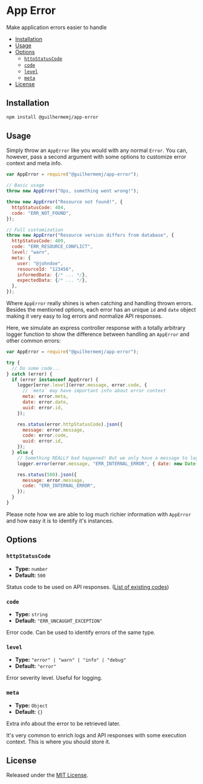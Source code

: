 # App Error

Make application errors easier to handle

- [Installation](#installation)
- [Usage](#usage)
- [Options](#options)
  - [`httpStatusCode`](#httpstatuscode)
  - [`code`](#code)
  - [`level`](#level)
  - [`meta`](#meta)
- [License](#license)

## Installation

``` bash
npm install @guilhermemj/app-error
```

## Usage

Simply throw an `AppError` like you would with any normal `Error`. You can, however, pass a second argument with some options to customize error context and meta info.

``` javascript
var AppError = require("@guilhermemj/app-error");

// Basic usage
throw new AppError("Ops, something went wrong!");

throw new AppError("Resource not found!", {
  httpStatusCode: 404,
  code: "ERR_NOT_FOUND",
});

// Full customization
throw new AppError("Resource version differs from database", {
  httpStatusCode: 409,
  code: "ERR_RESOURCE_CONFLICT",
  level: "warn",
  meta: {
    user: "@johndoe",
    resourceId: "123456",
    informedData: {/* ... */},
    expectedData: {/* ... */},
  },
});
```

Where `AppError` really shines is when catching and handling thrown errors. Besides the mentioned options, each error has an unique `id` and `date` object making it very easy to log errors and normalize API responses.

Here, we simulate an express controller response with a totally arbitrary logger function to show the difference between handling an `AppError` and other common errors:

``` javascript
var AppError = require("@guilhermemj/app-error");

try {
  // Do some code...
} catch (error) {
  if (error instanceof AppError) {
    logger[error.level](error.message, error.code, {
      // `meta` may have important info about error context
      meta: error.meta,
      date: error.date,
      uuid: error.id,
    });

    res.status(error.httpStatusCode).json({
      message: error.message,
      code: error.code,
      uuid: error.id,
    });
  } else {
    // Something REALLY bad happened! But we only have a message to log :(
    logger.error(error.message, "ERR_INTERNAL_ERROR", { date: new Date() });

    res.status(500).json({
      message: error.message,
      code: "ERR_INTERNAL_ERROR",
    });
  }
}
```

Please note how we are able to log much richier information with `AppError` and how easy it is to identify it's instances.

## Options

### `httpStatusCode`

- **Type:** `number`
- **Default:** `500`

Status code to be used on API responses. ([List of existing codes](https://developer.mozilla.org/en-US/docs/Web/HTTP/Status))

### `code`

- **Type:** `string`
- **Default:** `"ERR_UNCAUGHT_EXCEPTION"`

Error code. Can be used to identify errors of the same type.

### `level`

- **Type:** `"error" | "warn" | "info" | "debug"`
- **Default:** `"error"`

Error severity level. Useful for logging.

### `meta`

- **Type:** `Object`
- **Default:** `{}`

Extra info about the error to be retrieved later.

It's very common to enrich logs and API responses with some execution context. This is where you should store it.

## License

Released under the [MIT License](http://www.opensource.org/licenses/mit-license.php).
